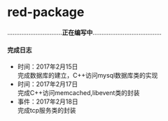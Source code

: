 # red-package

...............................**正在编写中**.......................................  

#### 完成日志
* 时间：2017年2月15日  
    完成数据库的建立，C++访问mysql数据库类的实现  
* 时间：2017年2月17日  
    完成C++访问memcached,libevent类的封装  
* 事件：2017年2月18日  
    完成tcp服务类的封装  

